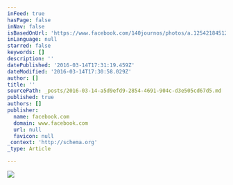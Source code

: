 ```yaml
---
inFeed: true
hasPage: false
inNav: false
isBasedOnUrl: 'https://www.facebook.com/140journos/photos/a.1254218451273941.1073742713.339151109447351/1254218461273940/?type=3&theater'
inLanguage: null
starred: false
keywords: []
description: ''
datePublished: '2016-03-14T17:31:19.459Z'
dateModified: '2016-03-14T17:30:58.029Z'
author: []
title: ''
sourcePath: _posts/2016-03-14-a5d9efd9-2854-4691-904c-d3e505cd67d5.md
published: true
authors: []
publisher:
  name: facebook.com
  domain: www.facebook.com
  url: null
  favicon: null
_context: 'http://schema.org'
_type: Article

---
```

![](https://fbcdn-sphotos-f-a.akamaihd.net/hphotos-ak-xfp1/t31.0-8/921101_1254218461273940_6088423346358094962_o.png)